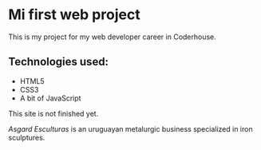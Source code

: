 # Mi first web project

This is my project for my web developer career in Coderhouse.

## Technologies used:
- HTML5
- CSS3
- A bit of JavaScript

This site is not finished yet.

*Asgard Esculturas* is an uruguayan metalurgic business specialized in iron sculptures.
